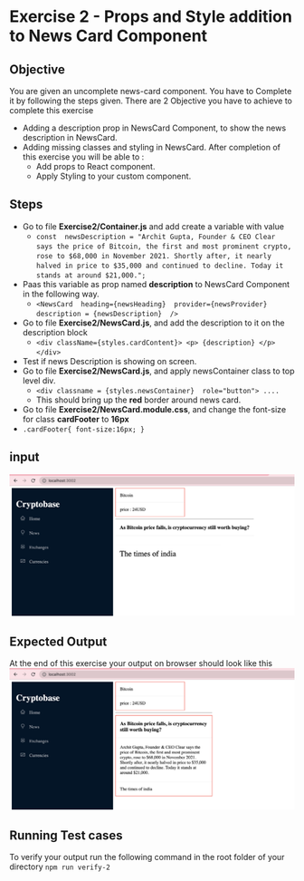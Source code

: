 # Exercise 2 -  Props and Style addition to News Card Component
## Objective 
You are given an uncomplete news-card component. You have to Complete it by following the steps given.
There are 2 Objective you have to achieve to complete this exercise

 - Adding a description prop in NewsCard Component, to show the news description in NewsCard.
 - Adding missing classes and styling in NewsCard.
After completion of this exercise you will be able to :
	 - Add props to React component.
	 - Apply Styling to your custom component.

## Steps

 - Go to file **Exercise2/Container.js** and add create a variable with value  
	 - ```const  newsDescription = "Archit Gupta, Founder & CEO Clear says the price of Bitcoin, the first and most prominent crypto, rose to $68,000 in November 2021. Shortly after, it nearly halved in price to $35,000 and continued to decline. Today it stands at around $21,000.";```
 - Paas this variable as prop named **description** to NewsCard Component in the following way.
	 - `<NewsCard  heading={newsHeading}  provider={newsProvider}  description = {newsDescription}  />`
 - Go to file **Exercise2/NewsCard.js**, and add the description to it on the description block
	 - `<div className={styles.cardContent}> <p> {description} </p></div>`
 - Test if news Description is showing on screen.
 - Go to file **Exercise2/NewsCard.js**,  and apply newsContainer class to top level div.
	 - `<div classname = {styles.newsContainer}  role="button"> ....`
	 - This should bring up the **red** border around news card.
 - Go to file **Exercise2/NewsCard.module.css**, and change the font-size for class **cardFooter**  to **16px**
 - `.cardFooter{ font-size:16px; }`

## input 
![enter image description here](../images/exercise2_input.png)
## Expected Output
At the end of this exercise your output on browser should look like this 
![enter image description here](../images/exercise2_output.png)
   


## Running Test cases

To verify your output run the following command in the root folder of your directory `npm run verify-2`
